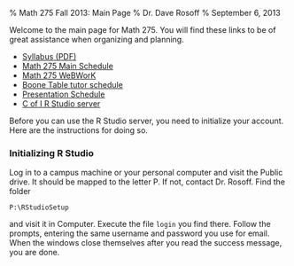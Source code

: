 % Math 275 Fall 2013: Main Page
% Dr. Dave Rosoff
% September 6, 2013

Welcome to the main page for Math 275. You will find these links to be of great assistance when organizing and planning.

* [Syllabus (PDF)][syllabus]
* [Math 275 Main Schedule][schedule]
* [Math 275 WeBWorK][webwork]
* [Boone Table tutor schedule][tutor_sched]
* [Presentation Schedule][pres_schedule]
* [C of I R Studio server][rstudio]

Before you can use the R Studio server, you need to initialize your account. Here are the instructions for doing so.

### Initializing R Studio 

Log in to a campus machine or your personal computer and visit the Public drive. It should be mapped to the letter P. If not, contact Dr. Rosoff. Find the folder

    P:\RStudioSetup

and visit it in Computer. Execute the file ```login``` you find there. Follow the prompts, entering the same username and password you use for email. When the windows close themselves after you read the success message, you are done.

[syllabus]: syllabus.pdf
[schedule]: schedule.html
[webwork]: https://webwork.collegeofidaho.edu/webwork2/MAT251_01_F13
[pres_schedule]: schedules/presentations.html
[rstudio]: https://rstudio.collegeofidaho.edu/
[tutor_sched]: https://zeus.collegeofidaho.edu/academics/MathPhysics/tutor.asp?ID=academics